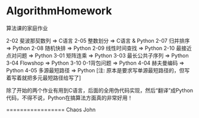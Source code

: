 AlgorithmHomework
=================

算法课的家庭作业

2-02  斐波那契数列    => C语言
2-05  整数划分        => C语言 & Python
2-07  归并排序        => Python
2-08  随机快排        => Python
2-09  线性时间查找    => Python
2-10  最接近点对问题  => Python
3-01  矩阵连乘        => Python 
3-03  最长公共子序列  => Python 
3-04  Flowshop        => Python 
3-10  0-1背包问题     => Python 
4-04  赫夫曼编码      => Python
4-05  多源最短路径    => Python     [注: 原本是要求写单源最短路径的，但写着写着就把多元最短路径给写了]

除了开始的两个作业有用到C语言，后面的全用伪代码实现，然后“翻译”成Python代码，不得不说，Python在搞算法方面真的非常好用！

=================
Chaos John

